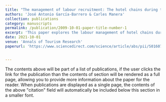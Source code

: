 ```yaml
---
title: "The management of labour recruitment: The hotel chains during the Spanish tourism boom, 1959-1973"
authors: 'José Antonio García-Barrero & Carles Manera'
collection: publications
category: manuscripts
permalink: /publication/2009-10-01-paper-title-number-1
excerpt: 'This paper explores the labour management of hotel chains during the Spanish tourism boom, a period characterized by high labour shortages. Focusing on the behaviour of three prominent emerging hotel chains in the Balearic Islands, we adopt a micro-comparative approach to examine their payrolls. Our findings suggest that the economic and geographical characteristics of the areas where they operated were crucial to their decisions. Firms located in populated areas developed channels of seasonal labour that supplied migrant workers through chain migration and kinship links. Conversely, firms in areas of intense landscape transformation pursued recruitment at origin in specific towns on mainland Spain or in foreign countries. This strategy played a key role in the development of new international tourism destinations.'
date: 2021-10-01
venue: 'Annals of Tourism Research'
paperurl: 'https://www.sciencedirect.com/science/article/abs/pii/S0160738320302309'


---
```


The contents above will be part of a list of publications, if the user clicks the link for the publication than the contents of section will be rendered as a full page, allowing you to provide more information about the paper for the reader. When publications are displayed as a single page, the contents of the above "citation" field will automatically be included below this section in a smaller font.
